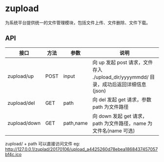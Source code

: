 # zupload

为系统平台提供统一的文件管理模块，包括文件上传、文件删除、文件下载。

## API

接口 | 方法 | 参数 | 说明
---|---|---|---
zupload/up | POST | input | 向 up 发起 post 请求，文件存入 ./upload_dir/yyyymmdd/ 目录，成功后返回详细信息(json)
zupload/del | GET | path | 向 del 发起 get 请求，参数 path 为文件路径
zupload/down | GET | path,name | 向 down 发起 get 请求，path 为文件路径，name 为文件名(name 可选)

zupload/ + path 可以直接访问文件 
eg: http://127.0.0.1/zuplad/20170106/upload_a4425260d78ebea1868437457057bf4c.ico